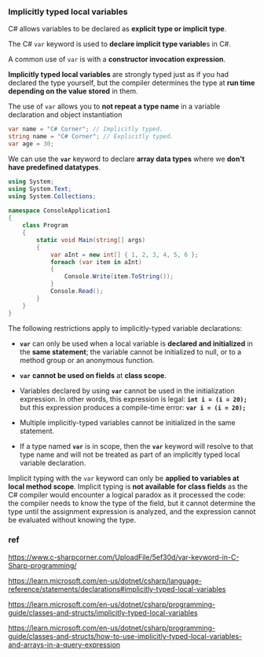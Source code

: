 ### Implicitly typed local variables

C# allows variables to be declared as **explicit type or implicit type**.  

The C# `var` keyword is used to **declare implicit type variable**s in C#. 

A common use of `var` is with a **constructor invocation expression**. 


**Implicitly typed local variables** are strongly typed just as if you had declared the type yourself, but the compiler determines the type at **run time** **depending on the value stored** in them.


The use of `var` allows you to **not repeat a type name** in a variable declaration and object instantiation

```cs
var name = "C# Corner"; // Implicitly typed.  
string name = "C# Corner"; // Explicitly typed.  
var age = 30;
```

We can use the **`var`** keyword to declare **array data types** where we **don't have predefined datatypes**.
```cs
using System;  
using System.Text;  
using System.Collections;  
  
namespace ConsoleApplication1  
{  
    class Program  
    {  
        static void Main(string[] args)  
        {  
            var aInt = new int[] { 1, 2, 3, 4, 5, 6 };  
            foreach (var item in aInt)  
            {  
                Console.Write(item.ToString());  
            }  
            Console.Read();  
        }  
    }  
} 
```

The following restrictions apply to implicitly-typed variable declarations:

-   **`var`** can only be used when a local variable is **declared and initialized** in the **same statement**; the variable cannot be initialized to null, or to a method group or an anonymous function.
    
-   **`var`** **cannot be used on fields** at **class scope**.
    
-   Variables declared by using **`var`** cannot be used in the initialization expression. In other words, this expression is legal: **`int i = (i = 20);`** but this expression produces a compile-time error: **`var i = (i = 20);`**
    
-   Multiple implicitly-typed variables cannot be initialized in the same statement.
    
-   If a type named **`var`** is in scope, then the **`var`** keyword will resolve to that type name and will not be treated as part of an implicitly typed local variable declaration.

Implicit typing with the `var` keyword can only be **applied to variables at local method scope**. Implicit typing is **not available for class fields** as the C# compiler would encounter a logical paradox as it processed the code: the compiler needs to know the type of the field, but it cannot determine the type until the assignment expression is analyzed, and the expression cannot be evaluated without knowing the type.

### ref
https://www.c-sharpcorner.com/UploadFile/5ef30d/var-keyword-in-C-Sharp-programming/

https://learn.microsoft.com/en-us/dotnet/csharp/language-reference/statements/declarations#implicitly-typed-local-variables

https://learn.microsoft.com/en-us/dotnet/csharp/programming-guide/classes-and-structs/implicitly-typed-local-variables

https://learn.microsoft.com/en-us/dotnet/csharp/programming-guide/classes-and-structs/how-to-use-implicitly-typed-local-variables-and-arrays-in-a-query-expression



